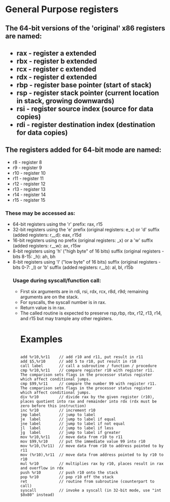 <h1> General Purpose registers </h1>
<h2>The 64-bit versions of the 'original' x86 registers are named:<h2>
<ul>
<li>rax - register a extended
<li>rbx - register b extended
<li>rcx - register c extended
<li>rdx - register d extended
<li>rbp - register base pointer (start of stack)
<li>rsp - register stack pointer (current location in stack, growing downwards)
<li>rsi - register source index (source for data copies)
<li>rdi - register destination index (destination for data copies)
</ul>

<h2>The registers added for 64-bit mode are named:</h2>
<ul>
<li>r8 - register 8
<li>r9 - register 9
<li>r10 - register 10
<li>r11 - register 11
<li>r12 - register 12
<li>r13 - register 13
<li>r14 - register 14
<li>r15 - register 15
</ul>

<h3>These may be accessed as:</h3>
<ul>
<li>64-bit registers using the 'r' prefix: rax, r15
<li>32-bit registers using the 'e' prefix (original registers: e_x) or 'd' suffix (added registers: r__d): eax, r15d
<li>16-bit registers using no prefix (original registers: _x) or a 'w' suffix (added registers: r__w): ax, r15w
<li>8-bit registers using 'h' ("high byte" of 16 bits) suffix (original registers - bits 8-15: _h): ah, bh
<li>8-bit registers using 'l' ("low byte" of 16 bits) suffix (original registers - bits 0-7: _l) or 'b' suffix (added registers: r__b): al, bl, r15b

<h3>Usage during syscall/function call:</h3>
<ul>
<li>First six arguments are in rdi, rsi, rdx, rcx, r8d, r9d; remaining arguments are on the stack.
<li>For syscalls, the syscall number is in rax.
<li>Return value is in rax.
<li>The called routine is expected to preserve rsp,rbp, rbx, r12, r13, r14, and r15 but may trample any other registers.


<h1> Examples </h1>
<code>
add %r10,%r11    // add r10 and r11, put result in r11
add $5,%r10      // add 5 to r10, put result in r10
call label       // call a subroutine / function / procedure
cmp %r10,%r11    // compare register r10 with register r11.  The comparison sets flags in the processor status register which affect conditional jumps.
cmp $99,%r11     // compare the number 99 with register r11.  The comparison sets flags in the processor status register which affect conditional jumps.
div %r10         // divide rax by the given register (r10), places quotient into rax and remainder into rdx (rdx must be zero before this instruction)
inc %r10         // increment r10
jmp label        // jump to label
je  label        // jump to label if equal
jne label        // jump to label if not equal
jl  label        // jump to label if less
jg  label        // jump to label if greater
mov %r10,%r11    // move data from r10 to r11
mov $99,%r10     // put the immediate value 99 into r10
mov %r10,(%r11)  // move data from r10 to address pointed to by r11
mov (%r10),%r11  // move data from address pointed to by r10 to r10
mul %r10         // multiplies rax by r10, places result in rax and overflow in rdx
push %r10        // push r10 onto the stack
pop %r10         // pop r10 off the stack
ret              // routine from subroutine (counterpart to call)
syscall          // invoke a syscall (in 32-bit mode, use "int $0x80" instead)

</code>